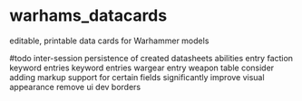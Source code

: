 # warhams_datacards
editable, printable data cards for Warhammer models

#todo
inter-session persistence of created datasheets
abilities entry
faction keyword entries
keyword entries
wargear entry
weapon table
consider adding markup support for certain fields
significantly improve visual appearance
remove ui dev borders
